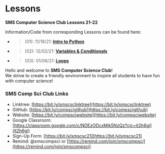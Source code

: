 # Lessons
**SMS Computer Science Club Lessons 21-22**

Information/Code from corresponding Lessons can be found here:  
* > (01): 11/18/21:  [**Intro to Python**]((01)-11.18%20(Intro%20to%20Python))
* > (02): 12/02/21:  [**Variables & Conditionals**]((02)-12.02%20(Variables%20%26%20Conditionals))
* > (03): 01/06/21:  [**Loops**]((03)-01.06%20(Loops))
&nbsp;

Hello and welcome to **SMS Computer Science Club**!   
We strive to create a friendly environment to inspire all students to have fun with computer science!  
### SMS Comp Sci Club Links
- Linktree: [https://bit.ly/smscsclinktree](https://bit.ly/smscsclinktree)
- GitHub: [https://bit.ly/compscigithub](https://bit.ly/compscigithub)
- Website: [https://bit.ly/compsciwebsite](https://bit.ly/compsciwebsite)
- Google Classroom: [https://classroom.google.com/c/NDEzODcxMjk5NzQz?cjc=it2h6gi](it2h6gi)
- Sign-Up Form: [https://bit.ly/smscsc21](https://bit.ly/smscsc21)
- Remind: @smscompsci or [https://remind.com/join/smscompsci](https://remind.com/join/smscompsci)
